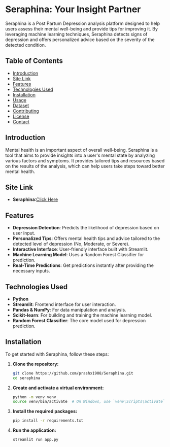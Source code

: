 # Seraphina: Your Insight Partner

Seraphina is a Post Partum Depression analysis platform designed to help users assess their mental well-being and provide tips for improving it. By leveraging machine learning techniques, Seraphina detects signs of depression and offers personalized advice based on the severity of the detected condition.

## Table of Contents

- [Introduction](#introduction)
- [Site Link](#SiteLink)
- [Features](#features)
- [Technologies Used](#technologies-used)
- [Installation](#installation)
- [Usage](#usage)
- [Dataset](#dataset)
- [Contributing](#contributing)
- [License](#license)
- [Contact](#contact)

## Introduction

Mental health is an important aspect of overall well-being. Seraphina is a tool that aims to provide insights into a user's mental state by analyzing various factors and symptoms. It provides tailored tips and resources based on the results of the analysis, which can help users take steps toward better mental health.

## Site Link
- **Seraphina**:[Click Here](https://seraphina.streamlit.app/)

## Features

- **Depression Detection**: Predicts the likelihood of depression based on user input.
- **Personalized Tips**: Offers mental health tips and advice tailored to the detected level of depression (No, Moderate, or Severe).
- **Interactive Interface**: User-friendly interface built with Streamlit.
- **Machine Learning Model**: Uses a Random Forest Classifier for prediction.
- **Real-Time Predictions**: Get predictions instantly after providing the necessary inputs.

## Technologies Used

- **Python**
- **Streamlit**: Frontend interface for user interaction.
- **Pandas & NumPy**: For data manipulation and analysis.
- **Scikit-learn**: For building and training the machine learning model.
- **Random Forest Classifier**: The core model used for depression prediction.

## Installation

To get started with Seraphina, follow these steps:

1. **Clone the repository:**
    ```bash
    git clone https://github.com/prashx1908/Seraphina.git
    cd seraphina
    ```

2. **Create and activate a virtual environment:**
    ```bash
    python -m venv venv
    source venv/bin/activate  # On Windows, use `venv\Scripts\activate`
    ```

3. **Install the required packages:**
    ```bash
    pip install -r requirements.txt
    ```

4. **Run the application:**
    ```bash
    streamlit run app.py
   
